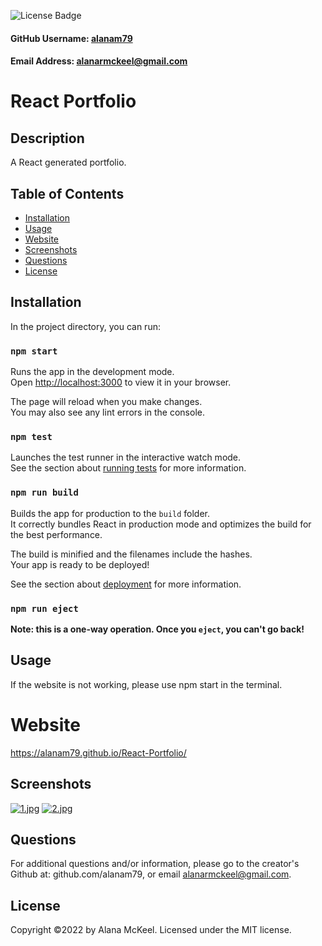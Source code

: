   ![License Badge](https://img.shields.io/badge/License-MIT-green.svg)

  #### GitHub Username: [alanam79](https://github.com/alanam79)

  #### Email Address: alanarmckeel@gmail.com

  # React Portfolio

  ## Description
  A React generated portfolio.

  ## Table of Contents
  * [Installation](#installation)
  * [Usage](#usage)
  * [Website](#website)
  * [Screenshots](#screenshots)
  * [Questions](#questions)
  * [License](#license)

  ## Installation
  In the project directory, you can run:

  ### `npm start`
  Runs the app in the development mode.\
Open [http://localhost:3000](http://localhost:3000) to view it in your browser.

The page will reload when you make changes.\
You may also see any lint errors in the console.

### `npm test`

Launches the test runner in the interactive watch mode.\
See the section about [running tests](https://facebook.github.io/create-react-app/docs/running-tests) for more information.

### `npm run build`

Builds the app for production to the `build` folder.\
It correctly bundles React in production mode and optimizes the build for the best performance.

The build is minified and the filenames include the hashes.\
Your app is ready to be deployed!

See the section about [deployment](https://facebook.github.io/create-react-app/docs/deployment) for more information.

### `npm run eject`

**Note: this is a one-way operation. Once you `eject`, you can't go back!**

  ## Usage
  If the website is not working, please use npm start in the terminal.

  # Website
  https://alanam79.github.io/React-Portfolio/

  ## Screenshots
  [![1.jpg](https://i.postimg.cc/J0ZdFRcg/1.jpg)](https://postimg.cc/V0sRrQhB)
  [![2.jpg](https://i.postimg.cc/J4CFkBRW/2.jpg)](https://postimg.cc/QVSSLCB6)

  ## Questions
  For additional questions and/or information, please go to the creator's Github at: github.com/alanam79, or email alanarmckeel@gmail.com.


  ## License
  Copyright &copy;2022 by Alana McKeel.
  Licensed under the MIT license.

 
  
